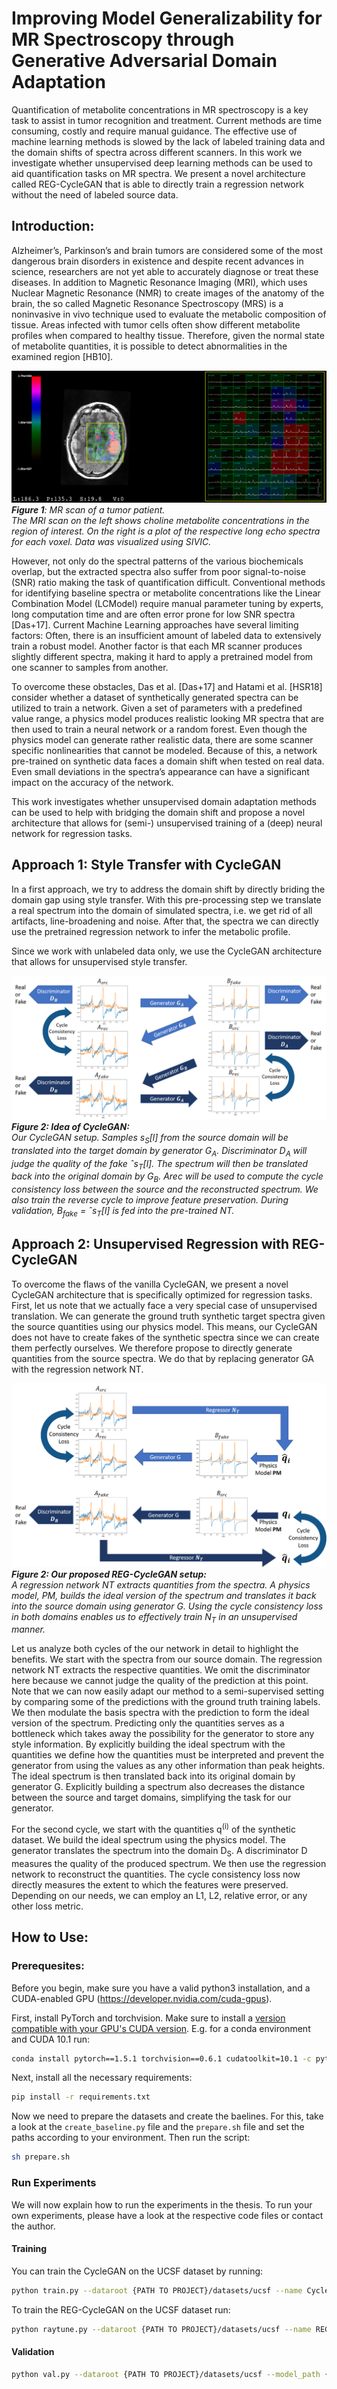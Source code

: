 # Improving Model Generalizability for MR Spectroscopy through Generative Adversarial Domain Adaptation 

Quantification of metabolite concentrations in MR spectroscopy is a key task to assist in tumor recognition and treatment. Current methods are time consuming, costly and require manual guidance. The effective use of machine learning methods is slowed by the lack of labeled training data and the domain shifts of spectra across different scanners. In this work we investigate whether unsupervised deep learning methods can be used to aid quantification tasks on MR spectra. We present a novel architecture called REG-CycleGAN that is able to directly train a regression network without the need of labeled source data.

## Introduction:
Alzheimer’s, Parkinson’s and brain tumors are considered some of the most dangerous brain disorders in existence and despite recent advances in science, researchers are not yet able to accurately diagnose or treat these diseases. In addition to Magnetic Resonance Imaging (MRI), which uses Nuclear Magnetic Resonance (NMR) to create images of the anatomy of the brain, the so called Magnetic Resonance Spectroscopy (MRS) is a noninvasive in vivo technique used to evaluate the metabolic composition of
tissue. Areas infected with tumor cells often show different metabolite profiles when compared to healthy tissue. Therefore, given the normal state of metabolite quantities, it is possible to detect abnormalities in the examined region [HB10].

![MR spectra](docs/images/sivic.png)
***Figure 1**: MR scan of a tumor patient.* <br>
*The MRI scan on the left shows choline
metabolite concentrations in the region of interest. On the right is a plot of
the respective long echo spectra for each voxel. Data was visualized using SIVIC.*

However, not only do the spectral patterns of the various biochemicals overlap, but the extracted spectra also suffer from poor signal-to-noise (SNR) ratio making the task of quantification difficult. Conventional methods for identifying baseline spectra or metabolite concentrations like the Linear Combination Model (LCModel) require manual parameter tuning by experts, long computation time and are often error prone for low SNR spectra [Das+17]. Current Machine Learning approaches have several limiting factors: Often, there is an insufficient amount of labeled data to extensively train a robust model. Another factor is that each MR scanner produces slightly different
spectra, making it hard to apply a pretrained model from one scanner to samples from
another.

To overcome these obstacles, Das et al. [Das+17] and Hatami et al. [HSR18] consider whether a dataset of synthetically generated spectra can be utilized to train a network. Given a set of parameters with a predefined value range, a physics model produces realistic looking MR spectra that are then used to train a neural network or a random forest. Even though the physics model can generate rather realistic data, there are some scanner specific nonlinearities that cannot be modeled. Because of this, a network pre-trained on synthetic data faces a domain shift when tested on real data. Even small deviations in the spectra’s appearance can have a significant impact on the accuracy of
the network.

This work investigates whether unsupervised domain adaptation methods can be
used to help with bridging the domain shift and propose a novel architecture that
allows for (semi-) unsupervised training of a (deep) neural network for regression
tasks.

## Approach 1: Style Transfer with CycleGAN

In a first approach, we try to address the domain shift by directly briding the domain gap using style transfer. With this pre-processing step we translate a real spectrum into the domain of simulated spectra, i.e. we get rid of all artifacts, line-broadening and noise. After that, the spectra we can directly use the pretrained regression network to infer the metabolic profile.

Since we work with unlabeled data only, we use the CycleGAN architecture that allows for unsupervised style transfer.

![CycleGAN](docs/images/CycleGAN_setup.png)
***Figure 2: Idea of CycleGAN:***  
*Our CycleGAN setup. Samples  s<sub>S</sub>[l] from the source domain will be translated into the target domain by generator G<sub>A</sub>. Discriminator D<sub>A</sub> will judge the quality of the fake ˆs<sub>T</sub>[l]. The spectrum will then be translated back into the original domain by G<sub>B</sub>. Arec will be used to compute the cycle consistency loss between the source and the reconstructed spectrum. We also train the reverse cycle to improve feature preservation. During validation, B<sub>fake</sub> = ˆs<sub>T</sub>[l] is fed into the pre-trained NT.*


## Approach 2:  Unsupervised Regression with REG-CycleGAN

To overcome the flaws of the vanilla CycleGAN, we present a novel CycleGAN architecture that is specifically optimized for regression tasks. First, let us note that we actually face a very special case of unsupervised translation. We can generate the ground truth synthetic target spectra given the source quantities using our physics model. This means, our CycleGAN does not have to create fakes of the synthetic spectra since we can create them perfectly ourselves. We therefore propose to directly generate quantities from the source spectra. We do that by replacing generator GA with the regression network NT.

![CycleGAN](docs/images/REG-CycleGAN_setup.png)
***Figure 2: Our proposed REG-CycleGAN setup:***  
*A regression network NT extracts quantities from the spectra. A physics model, PM, builds the ideal version of the spectrum and translates it back into the source domain using generator G. Using the cycle consistency loss in both domains enables us to effectively train N<sub>T</sub> in an unsupervised manner.*

Let us analyze both cycles of the our network in detail to highlight the benefits. We start with the spectra from our source domain. The regression network NT extracts the respective quantities. We omit the discriminator here because we cannot judge the quality of the prediction at this point. Note that we can now easily adapt our method to a semi-supervised setting by comparing some of the predictions with the ground truth training labels. We then modulate the basis spectra with the prediction to form the ideal version of the spectrum. Predicting only the quantities serves as a bottleneck which
takes away the possibility for the generator to store any style information. By explicitly building the ideal spectrum with the quantities we define how the quantities must be interpreted and prevent the generator from using the values as any other information
than peak heights. The ideal spectrum is then translated back into its original domain by generator G. Explicitly building a spectrum also decreases the distance between the source and target domains, simplifying the task for our generator.

For the second cycle, we start with the quantities q<sup>(i)</sup> of the synthetic dataset. We build the ideal spectrum using the physics model. The generator translates the spectrum into the domain D<sub>S</sub>. A discriminator D measures the quality of the produced spectrum. We then use the regression network to reconstruct the quantities. The cycle consistency loss now directly measures the extent to which the features were preserved. Depending on our needs, we can employ an L1, L2, relative error, or any other loss metric.

## How to Use:
### Prerequesites:
Before you begin, make sure you have a valid python3 installation, and a CUDA-enabled GPU (https://developer.nvidia.com/cuda-gpus).

First, install PyTorch and torchvision. Make sure to install a [version compatible with your GPU's CUDA version](https://pytorch.org/get-started/previous-versions/). E.g. for a conda environment and CUDA 10.1 run:
```sh
conda install pytorch==1.5.1 torchvision==0.6.1 cudatoolkit=10.1 -c pytorch
```

Next, install all the necessary requirements:
```sh
pip install -r requirements.txt
```

Now we need to prepare the datasets and create the baelines. For this, take a look at the `create_baseline.py` file and the `prepare.sh` file and set the paths according to your environment. Then run the script:
```sh
sh prepare.sh
```

### Run Experiments
We will now explain how to run the experiments in the thesis. To run your own experiments, please have a look at the respective code files or contact the author.

#### Training

You can train the CycleGAN on the UCSF dataset by running:
```sh
python train.py --dataroot {PATH TO PROJECT}/datasets/ucsf --name CycleGAN-WGP_ucsf --model cycleGAN_W --val_path {PATH TO PRE-TRAINED N_T} --gpu_ids 0 --n_critic 5 --shuffle --gan_mode wasserstein --save_epoch_freq 100 --quiet --roi 361,713 --lambda_identity 0.5 --cbamG
```

To train the REG-CycleGAN on the UCSF dataset run:
```sh
python raytune.py --dataroot {PATH TO PROJECT}/datasets/ucsf --name REG-CycleGAN_ucsf_medium --model cycleGAN_W_REG --gpu_ids 0,1 --TTUR --n_critic 5 --gan_mode wasserstein --save_epoch_freq 100 --quiet --roi 361,713 --n_layers_D 3 --display_freq 2500 --cbamG
```

#### Validation

```sh
python val.py --dataroot {PATH TO PROJECT}/datasets/ucsf --model_path {PATH TO CHECKPOINT} --name {NAME OF EXPERIMENT} --gpu_ids 0 --quiet
```
